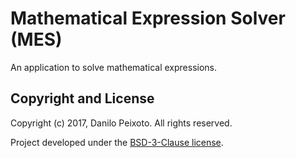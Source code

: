 # Mathematical Expression Solver (MES)
An application to solve mathematical expressions.

Copyright and License
---------------------
Copyright (c) 2017, Danilo Peixoto. All rights reserved.

Project developed under the [BSD-3-Clause license](LICENSE).